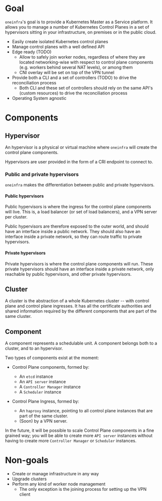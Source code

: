 # Goal

`oneinfra`'s goal is to provide a Kubernetes Master as a Service
platform. It allows you to manage a number of Kubernetes Control
Planes in a set of hypervisors sitting in your infrastructure, on
premises or in the public cloud.

* Easily create isolated Kubernetes control planes
* Manage control planes with a well defined API
* Edge ready (TODO)
  * Allow to safely join worker nodes, regardless of where they are
    located networking-wise with respect to control plane components
    (e.g. workers behind several NAT levels), or among them
  * CNI overlay will be set on top of the VPN tunnel
* Provide both a CLI and a set of controllers (TODO) to drive the
  reconciliation process
  * Both CLI and these set of controllers should rely on the same
    API's (custom resources) to drive the reconciliation process
* Operating System agnostic

# Components

## Hypervisor

An hypervisor is a physical or virtual machine where `oneinfra` will
create the control plane components.

Hypervisors are user provided in the form of a CRI endpoint to connect
to.

### Public and private hypervisors

`oneinfra` makes the differentiation between public and private
hypervisors.

#### Public hypervisors

Public hypervisors is where the ingress for the control plane
components will live. This is, a load balancer (or set of load
balancers), and a VPN server per cluster.

Public hypervisors are therefore exposed to the outer world, and
should have an interface inside a public network. They should also
have an interface inside a private network, so they can route traffic
to private hypervisors.

#### Private hypervisors

Private hypervisors is where the control plane components will
run. These private hypervisors should have an interface inside a
private network, only reachable by public hypervisors, and other
private hypervisors.

## Cluster

A cluster is the abstraction of a whole Kubernetes cluster -- with
control plane and control plane ingresses. It has all the certificate
authorities and shared information required by the different components
that are part of the same cluster.

## Component

A component represents a schedulable unit. A component belongs both to a
cluster, and to an hypervisor.

Two types of components exist at the moment:

* Control Plane components, formed by:
  * An `etcd` instance
  * An `API server` instance
  * A `Controller Manager` instance
  * A `Scheduler` instance

* Control Plane Ingress, formed by:
  * An `haproxy` instance, pointing to all control plane instances
    that are part of the same cluster.
  * (Soon) by a VPN server.

In the future, it will be possible to scale Control Plane components
in a fine grained way; you will be able to create more `API server`
instances without having to create more `Controller Manager` or
`Scheduler` instances.

# Non-goals

* Create or manage infrastructure in any way
* Upgrade clusters
* Perform any kind of worker node management
  * The only exception is the joining process for setting up the VPN
    client
